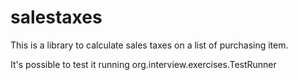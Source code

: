 # salestaxes
This is a library to calculate sales taxes on a list of purchasing item.

It's possible to test it running org.interview.exercises.TestRunner
